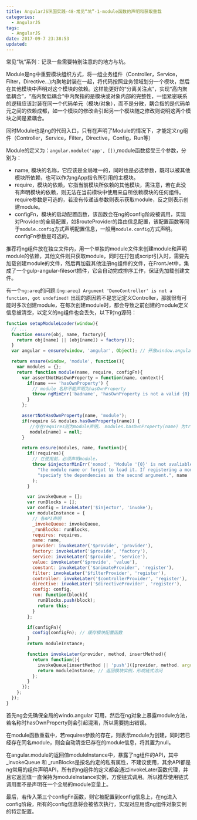```yaml
---
title: AngularJS巩固实践-48-常见“坑”-1-module函数的声明和获取重载
categories:
  - AngularJS
tags:
  - AngularJS
date: 2017-09-7 23:38:53
updated:
---
```


常见“坑”系列：记录一些需要特别注意的的地方与坑。

Module是ng中重要模块组织方式，将一组业务组件（Controller，Service，Filter，Directive...)内聚地封装在一起，将代码按照业务领域划分一个模块，然后在其他模块中声明对这个模块的依赖。这样能更好的“分离关注点”，实现“高内聚低耦合”，“高内聚低耦合”中内聚指的是模块或对象内部的完整性，一组紧密联系的逻辑应该封装在同一个代码单元（模块/对象），而不是分散，耦合指的是代码单元之间的依赖成都，如一个模块的修改会引起另一个模块随之修改则说明这两个模块之间是紧耦合。

同时Module也是ng的代码入口，只有在声明了Module的情况下，才能定义ng组件（Controller，Service，Filter，Directive，Config，Run等）

Module的定义为：`angular.module('app', [])`,module函数接受三个参数，分别为：
- name, 模块的名称，它应该是全局唯一的，同时也是必选参数，既可以被其他模块所依赖，也可以作为ngApp指令所引用的主模块。
- require，模块的依赖，它指当前模块所依赖的其他模块，需注意，若在此没有声明模块的依赖，则无法在当前模块中使用来自所依赖模块的任何组件。require参数是可选的，若没有传递该参数则表示获取module，反之则表示创建module。
- configFn，模块的启动配置函数，该函数会在ng的config阶段被调用，实现对Provider的全局配置，如$routeProvider的路由信息配置，该配置函数等同于`module.config`方式声明配置信息，一般用`module.config`方式声明。configFn参数是可选的。

推荐将ng组件放在独立文件内，用一个单独的module文件来创建module和声明module的依赖，其他文件则只获取module，同时在打包或script引入时，需要先加载创建module的文件，然后再加载其他注册ng组件的文件，在FrontJet中，集成了一个gulp-angular-filesort插件，它会自动完成排序工作，保证先加载创建文件。

有一个`ng:areq`的问题:`[ng:areq] Argument 'DemoController' is not a function, got undefined!`
出现的原因若不是忘记定义Controller，那就很有可能时多次创建module，在每次创建module时，都会导致之前创建的module定义信息被清空，以定义的ng组件也会丢失，以下时ng源码：
```js
function setupModuleLoader(window){
  // ...
  function ensure(obj, name, factory){
    return obj[name] || (obj[name]) = factory());
  }
  var angular = ensure(window, 'angular', Object); // 开放window.angular的对外接口

  return ensure(window, 'module', function(){
    var modules = {};
    return function module(name, require, configFn){
      var assertNotHasOwnProperty = function(name, context){
        if(name === 'hasOwnProperty') {
          // module 名称不能声明为hasOwnProperty
          throw ngMinErr('badname', 'hasOwnProperty is not a valid {0} name', context);
        }
      };

      assertNotHasOwnProperty(name, 'module');
      if(require && modules.hasOwnProperty(name)) {
         //存在requires则为module声明， modules.hasOwnProperty(name) 为true，则说明，已经声明过此模块
         module[name] = null;
      }

      return ensure(modules, name, function(){
        if(!requires){
          // 在使用前，必须声明module，
          throw $injectorMinErr('nomod', "Module '{0}' is not avaliable! You either misspelled " +
            "the module name or forgot to load it. If registering a module ensure that you " +
            "speciafy the dependencies as the second argument.", name
          );
        }

        var invokeQueue = [];
        var runBlocks = [];
        var config = invokeLater('$injector', 'invoke');
        var moduleInstance = {
          // 各API声明
          _invokeQueue: invokeQueue,
          _runBlocks: runBlocks,
          requires: requires,
          name: name,
          provider: invokeLater('$provide', 'provider'),
          factory: invokeLater('$provide', 'factory'),
          service: invokeLater('$provide', 'service'),
          value: invokeLater('$provide', 'value'),
          constant: invokeLater('$animateProvider', 'register'),
          filter: invokeLater('$filterProvider', 'register'),
          controller: invokeLater('$controllerProvider', 'register'),
          directive: invokeLater('$directiveProvider', 'register'),
          config: config,
          run: function(block){
            runBlocks.push(block);
            return this;
          }
        };

        if(configFn){
          config(configFn); // 缓存模块配置函数
        }
        return moduleInstance;

        function invokeLater(provider, method, insertMethod){
          return function(){
            invokeQueue[insertMethod || 'push']([provider, method. arguments]);
            return moduleInstance; // 返回模块实例，形成链式访问
          };
        }
      });
    };
  });
}
```

首先ng会先确保全局的windo.angular 可用，然后在ng对象上暴露module方法，若名称时hasOwnProperty则会引起混淆，所以需要抛出错误。

在module函数重载中，若requires参数的存在，则表示module为创建，同时若已经存在同名module，则会自动清空已存在的module信息，将其置为null。

在angular.module的返回值moduleInstance中，暴露了ng组件的API，其中_invokeQueue 和 _runBlocks是按名约定的私有属性，不建议使用，其余API都是ng常用的组件声明API，所有的ng组件的定义都会通过invokeLater函数代理，并且它返回值一直保持为moduleInstance实例，方便链式调用。所以推荐使用链式调用而不是声明在一个全局的module变量上。

最后，若传入第三个configFn函数，则它被配置到config信息上，在ng进入config阶段，所有的config信息将会被依次执行，实现对应用或ng组件对象实例的特定配置。
